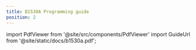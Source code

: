 ```yaml
---
title: B1530A Programming guide
position: 2
---
```


import PdfViewer from '@site/src/components/PdfViewer'
import GuideUrl from '@site/static/docs/b1530a.pdf';

<PdfViewer url={GuideUrl}/>
